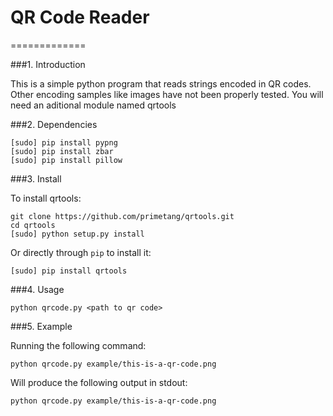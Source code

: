 # QR Code Reader
=============

###1. Introduction

This is a simple python program that reads strings encoded in QR codes.
Other encoding samples like images have not been properly tested.
You will need an aditional module named qrtools

###2. Dependencies

```
[sudo] pip install pypng
[sudo] pip install zbar
[sudo] pip install pillow
```

###3. Install

To install qrtools:

```
git clone https://github.com/primetang/qrtools.git
cd qrtools
[sudo] python setup.py install
```

Or directly through `pip` to install it:
```
[sudo] pip install qrtools
```

###4. Usage

```
python qrcode.py <path to qr code>
```

###5. Example

Running the following command:

```
python qrcode.py example/this-is-a-qr-code.png
```

Will produce the following output in stdout:

```
python qrcode.py example/this-is-a-qr-code.png
```

